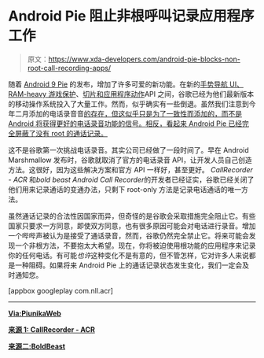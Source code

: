 # Android Pie 阻止非根呼叫记录应用程序工作

> 原文：<https://www.xda-developers.com/android-pie-blocks-non-root-call-recording-apps/>

随着 [Android 9 Pie](https://www.xda-developers.com/android-pie-google-pixel-google-pixel-2/) 的发布，增加了许多可爱的新功能。在新的[手势导航 UI、](https://www.xda-developers.com/android-p-iphone-x-gestures-official/) [RAM-heavy 游戏保护](https://www.xda-developers.com/android-pie-ram-heavy-games-exit/)、[切片和应用程序动作](https://www.xda-developers.com/slices-app-actions-android-p-google-assistant/)API 之间，谷歌已经为他们最新版本的移动操作系统投入了大量工作。然而，似乎确实有一些倒退。虽然我们注意到今年二月添加的电话录音音[的存在，但这似乎只是为了一致性而添加的，而不是 Android 将获得更好的电话录音功能的信号。相反，看起来 Android Pie 已经完全屏蔽了没有 root 的通话记录。](https://www.xda-developers.com/android-p-call-recording-tone-support-record-phone-calls-lawfully/)

这不是谷歌第一次挑战电话录音。其实公司已经做了一段时间了。早在 Android Marshmallow 发布时，谷歌就取消了官方的电话录音 API，让开发人员自己创造方法。这很好，因为这些解决方案和官方 API 一样好，甚至更好。 *CallRecorder - ACR* 和*bold beast Android Call Recorder*的开发者已经证实，谷歌已经关闭了他们用来记录通话的变通办法，只剩下 root-only 方法是记录电话通话的唯一方法。

虽然通话记录的合法性因国家而异，但奇怪的是谷歌会采取措施完全阻止它。有些国家只要求一方同意，即使双方同意，也有很多原因可能会对电话进行录音。增加一个哔哔声被认为是接受了通话录音，然而，谷歌仍然完全禁止它。将来可能会发现一个非根方法，不要抱太大希望。现在，你将被迫使用根功能的应用程序来记录你的任何电话。有可能*也许*这种变化不是有意的，但不管怎样，它对许多人来说都是一种阻碍。如果将来 Android Pie 上的通话记录状态发生变化，我们一定会及时通知您。

[appbox googleplay com.nll.acr]

* * *

[**Via:PiunikaWeb**](http://piunikaweb.com/2018/08/14/android9pie-closes-all-doors-to-call-recording-sans-root-say-third-party-app-devs/)

[**来源 1: CallRecorder - ACR**](https://bitbucket.org/copluk/acr/issues/2418/kb-android-9-p-call-recording-issues)

[**来源二:BoldBeast**](https://www.boldbeast.com/forum/post6730.html#p6730)